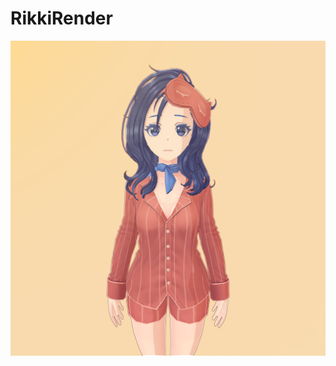 # RikkiRender
![](https://github.com/LessmindSleepmore/RikkiRender/blob/master/Resource/Render.png)
